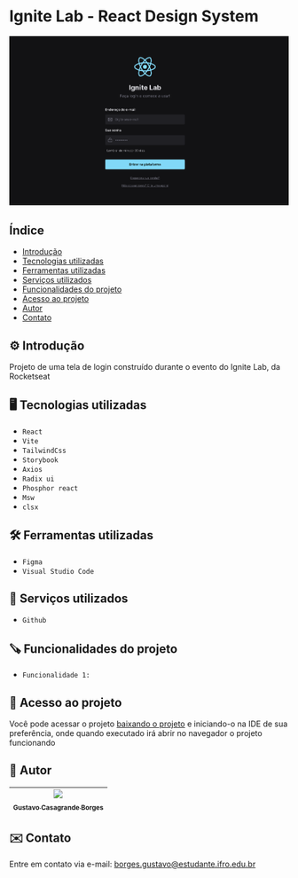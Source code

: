 # Ignite Lab - React Design System 
![image.png](./public/preview.png)

## Índice
* [Introdução](#%EF%B8%8F-introdução)
* [Tecnologias utilizadas](#%EF%B8%8F-tecnologias-utilizadas)
* [Ferramentas utilizadas](#%EF%B8%8F-ferramentas-utilizadas)
* [Serviços utilizados](#-serviços-utilizados)
* [Funcionalidades do projeto](#-funcionalidades-do-projeto)
* [Acesso ao projeto](#-acesso-ao-projeto)
* [Autor](#-autor)
* [Contato](#%EF%B8%8F-contato)

## ⚙️ Introdução 

Projeto de uma tela de login construído durante o evento do Ignite Lab, da Rocketseat

## 🖥️ Tecnologias utilizadas

- ``React``
- ``Vite``
- ``TailwindCss``
- ``Storybook``
- ``Axios``
- ``Radix ui``
- ``Phosphor react``
- ``Msw``
- ``clsx``

## 🛠️ Ferramentas utilizadas

- ``Figma``
- ``Visual Studio Code``

## 🧰 Serviços utilizados

- ``Github``

## 🪚 Funcionalidades do projeto

- ``Funcionalidade 1:`` 

## 📂 Acesso ao projeto

Você pode acessar o projeto [baixando o projeto](https://github.com/gustavotht21/react-design-system/archive/refs/heads/main.zip) e iniciando-o na IDE de sua preferência, onde quando executado irá abrir no navegador o projeto funcionando

## 👤 Autor

| [<img src="https://github.com/gustavotht21.png" width=115><br><sub>Gustavo Casagrande Borges</sub>](https://github.com/gustavotht21) |  
| :---: | 

## ✉️ Contato

Entre em contato via e-mail: borges.gustavo@estudante.ifro.edu.br
